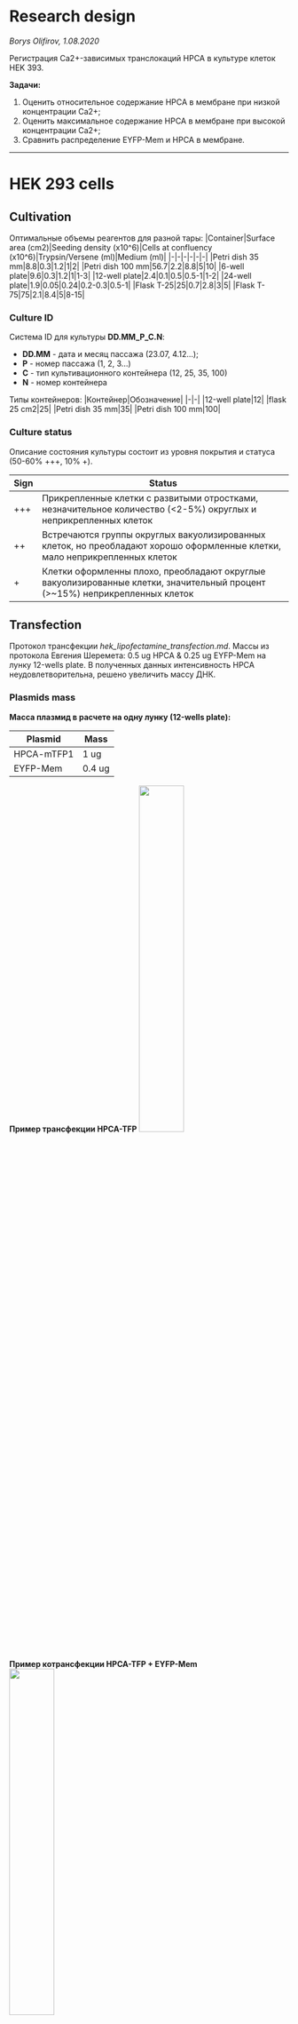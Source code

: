 Research design
================
*Borys Olifirov, 1.08.2020*

Регистрация Ca2+-зависимых транслокаций HPCA в культуре клеток HEK 393.

**Задачи:**
1. Оценить относительное содержание HPCA в мембране при низкой концентрации Ca2+;
2. Оценить максимальное содержание HPCA в мембране при высокой концентрации Ca2+;
3. Сравнить распределение EYFP-Mem и HPCA в мембране.

---

HEK 293 cells
=============
## Cultivation

Оптимальные объемы реагентов для разной тары:
|Container|Surface area (cm2)|Seeding density (x10^6)|Cells at confluency (x10^6)|Trypsin/Versene (ml)|Medium (ml)|
|-|-|-|-|-|-|
|Petri dish 35 mm|8.8|0.3|1.2|1|2|
|Petri dish 100 mm|56.7|2.2|8.8|5|10|
|6-well plate|9.6|0.3|1.2|1|1-3|
|12-well plate|2.4|0.1|0.5|0.5-1|1-2|
|24-well plate|1.9|0.05|0.24|0.2-0.3|0.5-1|
|Flask T-25|25|0.7|2.8|3|5|
|Flask T-75|75|2.1|8.4|5|8-15|

### Culture ID
Система ID для культуры **DD.MM_P_C.N**:
- **DD.MM** - дата и месяц пассажа (23.07, 4.12...);
- **P** - номер пассажа (1, 2, 3...)
- **С** - тип культивационного контейнера (12, 25, 35, 100)
- **N** - номер контейнера

Типы контейнеров:
|Контейнер|Обозначение|
|-|-|
|12-well plate|12|
|flask 25 cm2|25|
|Petri dish 35 mm|35|
|Petri dish 100 mm|100|


### Culture status
Описание состояния культуры состоит из уровня покрытия и статуса (50-60% +++, 10% +).

|Sign|Status|
|-|-|
|+++|Прикрепленные клетки с развитыми отростками, незначительное количество (<2-5%) округлых и неприкрепленных клеток|
|++|Встречаются группы округлых вакуолизированных клеток, но преобладают хорошо оформленные клетки, мало неприкрепленных клеток|
|+|Клетки оформленны плохо, преобладают округлые вакуолизированные клетки, значительный процент (>~15%) неприкрепленных клеток|


## Transfection
Протокол трансфекции *hek_lipofectamine_transfection.md*. Массы из протокола Евгения Шеремета: 0.5 ug HPCA & 0.25 ug EYFP-Mem на лунку 12-wells plate. В полученных данных интенсивность HPCA неудовлетворительна, решено увеличить массу ДНК.

### Plasmids mass
**Масса плазмид в расчете на одну лунку (12-wells plate):**

|Plasmid|Mass|
|-|-|
|HPCA-mTFP1|1 ug|
|EYFP-Mem|0.4 ug|

**Пример трансфекции HPCA-TFP**
<img src="pic/hpca.png" width="40%">

**Пример котрансфекции HPCA-TFP + EYFP-Mem**
<img src="pic/hpca_yfp.png" width="40%">


### Experiment pipeline
Базовая культура поддерживается на чашке Петри 35 mm, пассаж при покрытии 85-90%.

|Time|35 mm|wells 1-2|wells 3-4|
|-|-|-|-|
|Day 0|seed 15 ul|seed 15 ul|seed 10 ul|
|Day 1|growth|growth|growth|
|Day 2|growth|transfection|growth|
|Day 3|replace medium|glass 1 imaging|growth|
|Day 4|growth|glass 2 imaging|transfection|
|Day 5|growth|-|glass 3 imaging|
|Day 6|passage|-|glass 4 imaging|


## Uncaging
Для контролируемого повышения концентрации Ca2+ клетки перед регистрацией загружены AM NP-EGTA (протокол *hek_np_egta.md*).


## Calcium imaging
Для регистрации динамики Ca2+ в клетки перед регистрацией в различный экспериментах загружали AM Fluo-4 (протокол *hek_fluo_4.md*) или AM Fura Red (протокол *hek_fura_ref.md*).





Test uncaging
================
*24.07.2020 - 26.07.2020*

Оценка продолжительности кальциевого транзиента в HEK и подбор оптимальное экспозиции и количества циклов 405 nm.
Клетки одновременно загружены AM NP-EGTA и AM Fluo-4.


## Experiment design
### Time Controller protocol
**Протокол регистрации**
<img src="pic/ca_img.png">

Протокол сканирования состоит из 180 фреймов с интервалом 1 s, экспозиция 405 nm непосредственно перед 25 фремом  (время регистрации 179.8 s). Цикл повторен 5 раз для оценки скорости истощения NP-EGTA. Размер области сканирования выбран максимально возможный (D = 100 px), допустимые значения экспозиции в режиме Tornado 10, 20 и 100 us/px (*регистрации 24.07.2020*). Отдельно проведена серия с различным количеством циклов стимуляции при экспозиции 100 us/px, количество циклов 1-5 (*регистрации 25.07.2020*).

**Зона сканирования в режиме Tornado**
**относительно размера кадра**
<img src="pic/tornado.png" width="40%">

**Продолжительность сканирования для различных экспозиций**
|Exposure (us/px)|Scaning time (s)|
|-|-|
|10|0.527|
|20|0.523|
|100|0.506|


### Microscope setup
**Excitation and registration**
488 nm: 2%
CHS1 HV: 700 V
CHS1 pass band: 505-540 nm

**Optical system**
C.A.: 250 um
Exposure: 2 us/px
Image size: 128x128 px
Zoom: 6
Size: 0.276 um/px

Step size: 1.35 um
Slices: 1
Scaning speed: L 1.360 ms, F 0.188 s

**Uncaging**
Laser power (405 nm): 100%
Region size: tornado mode
Slices: 1
Cycles: 1-5

Exposure: 10, 20, 100 us/px
Exposure time: 0.527, 0.523, 0.506 s


## Results
Для каждой комбинации параметров отснято 2-3 клетки, область вокруг графика представляет +/- sd.
### Different exposure
<img src="pic/exp.png">

### Photo-bleaching
**Five consecutive stimulations with exposure 10 us/px**
<img src="pic/bleach.png">

### Different number of stimulation cycles
**1-5 stimulation cycles with exposure 100 us/px**
<img src="pic/cycl.png">



HPCA-mTFP1 + uncaging
======================
*30.07.2020 -*

Регистрации транслокаций HPCA в клетках трансфицированных HPCA-TFP. Положение мембраны на снимке оценивается по первому кадру после uncaging, когда транслокация максимальна. Для регистрации концентрации кальция применяли опробована Fura Red, попытка от 31.07.2020 неудачная. Ниже параметры для  Fluo-4. Есть опасения FRET.

**Спектры возбуждения и эмиссии для mTFP1 и Fluo-4 + Ca2+**
*Тонкие линии - возбуждение, жирные - эмиссия*
<img src="pic/tfp_fluo.png">


**Intensity at diff WL TFP(Fluo-4)**
|WL|Ex. %| Em. %|
|-|-|-|
|458 nm|95 (28)|2 (0)|
|500 nm|1 (86)|89 (41)|
|540 nm|0 (49)|25 (50)|
|560 nm|0 (20)|10 (29)|


#### Initial parameters 
**Excitation and registration**
Laser parameters:
|Laser|Power|
|-|-|
|458 nm|15%|

Channels parameters:
|Ch.|HV (V)|Pass band|Obj.|
|-|-|-|-|
|**CHS1**|700|475-500 nm|HPCA-mTFP1|
|**CHS2**|700|540-600 nm|Fluo-4|

**Optical system**
C.A.: 250 um
Exposure: 2 us/px
Image size: 128x128 px
Zoom: 6
Size: 0.276 um/px

Step size: 1.35 um
Slices: 3
Scaning speed: L 1.360 ms, F 0.188 s, S 1.157 s

**Uncaging**
Laser power (405 nm): 100%
Region size: 128x128 px
Slices: 1
Cycles: 1

Exposure: 10 us/px

#### Time Controller protocol
Серия из 80 z-stack с возбуждением 458 nm (полное время регистрации 92.6 s), экспозиция 405 nm происходит в одной фокальной плоскости сразу после 5 стека (в процессе сканирования 6-го).



Co-transfection + uncaging
==========================
*???*

Регистрации транслокаций HPCA в клетках котрансфицированных HPCA-TFP и EYFP-Mem. Дополнительно регистрируется канал EYFP для оценки положения мембраны и оценки FRET в процессе транслокаций.

**Спектры возбуждения и эмиссии для mTFP1 и Fluo-4 + Ca2+**
*Тонкие линии - возбуждение, жирные - эмиссия*
<img src="pic/tfp_eyfp.png">

#### Initial parameters
**Excitation and registration**
458 nm: 15%
515 nm: 15%
CHS1 HV: 700 V
CHS2 HV: 700 V

CHS1 pass band: 475-505 nm
CHS2 pass band: 525-570 nm 

**Optical system**
C.A.: 250 um
Exposure: 2 us/px
Image size: 128x128 px
Zoom: 6
Size: 0.276 um/px

Slices: 3
Step size: 1.35 um

Scaning speed: L 1.360 ms, F 0.188 s, S 1.157 s

**Uncaging**
Laser power (405 nm): 100%
Region size: 128x128 px
Slices: 1
Cycles: 1

Exposure: 10-100 us/px (выбор после **Test uncaging**)


#### Time Controller protocol
**Пример окна протокола**
<img src="pic/TC.png">

Экспозиция 405 nm происходит в одной фокальной плоскости (верхней или нижней относительно координат сканирования z-stack?) и за ней следует z-stack с возбуждением 458 nm (Ida, Idd), следующий z-stack регистрируется с длинной волны возбуждения 515 nm (Iaa, Iad). Один цикл \~2.3 s, учитывая кинетику кальциевого транзиента в HEK 293 изменения имеет смысл проводить в течении 90-100" (40 циклов регистрации, 92.6 s). 

Перед протоколом **uncaging** для оценки степени фотовыцветания в процессе экспозиции 405 nm и серийной съемки а также оценки распределения HPCA при низком Ca2+ регистрируется один z-stack с теми же настройками системы.



Optical notes
=============
## FRET registration
Для оценки FRET планируется использовать метод оценки опсаный в работе *"Photobleaching-Corrected FRET Efficiency Imaging of Live Cells" (doi: 10.1529/biophysj.103.022087)*.

Результирующая интенсивность флуоресценции, перешедшая из канала донора в канал акцептора может быть оценена путем введения поправок на кроссток интенсивности из каналов возбужденного донора (Idd) и акцептора (Iaa):

<img src="pic/fc.png" width="40%">

Поправочные коэффициенты *a* и *d* оцениваются в калибровочных измерениях на клетках трансфецированных раздельно донором и акцептором:

<img src="pic/cross.png" width="40%">

Эффективность FRET:

<img src="pic/e_app.png" width="40%">

Параметр *G* отражает взаимосвязь между интенсивностью, ушедшей из канала регистрации донора (Idd) и эффективностью FRET. Данный показатель константен для заданой оптической системы и пары флуоресцентных меток и может быть оценен путем выжигания акцеатора в системе с гарантированным FRET в рамках калибровочного эксперимента:

<img src="pic/g.png" width="40%">

Для калибровочного эксперимента необходим либо коньгат TFP-EYFP, либо TFP-Mem поскольку нужна гарантированная передача энергии.

**Есть конструкт CFP-EYFP, есть ли нужный конструкт для TFP или донор необходимо заменить?**


## Optical system resolution
*Для выбора оптимального разрешения изображения и величины шага сканирования*

Латеральное разрешение системы определяется диаметром дика Эйри (Airy unit/AU), который зависит от длинной волны излучения и числовой апертуры:

<img src="pic/lateral.png" width="25%">

Аксиальное разрешение конфокальной системы определяется полной шириной на середине высоты (full width half maximum/FWHM) аксиальной проекции PSF также зависит от коэффициента преломления среды (*n*) и диаметра конфокальной апертуры (*D*):

<img src="pic/axial.png" width="70%">

Для использованной оптической системы *n* = 1.33 (вода), *NA* = 0.9.
Латеральное разрешение и аксиальное разрешение для избранных значений *D* для длин волн возбуждение и эмиссии приведены ниже.


##### Fluorescent agents (data from FPbase):
|Name|Exc.|Ems.|
|-|-|-|-|
|HPCA-TFP|456 (453) nm|488 (485) nm|
|EYFP-Mem|513 nm|527 nm|

#### HPCA-TFP
##### 458 nm (exc.)
dxy = 310 nm

|D (um)|dz (um)|
|-|-|
|500|1.553|
|250|1.262|
|100|1.168|

##### 488 nm (ems.)
dxy = 330 nm

|D (um)|dz (um)|
|-|-|
|500|1.610|
|250|1.331|
|100|1.242|


#### EYFP-Mem
##### 515 nm (exc.)
dxy = 349 nm

|D (um)|dz (um)|
|-|-|
|500|1.662|
|250|1.394|
|100|1.309|

##### 527 nm (ems.)
dxy = 357 nm

|D (um)|dz (um)|
|-|-|
|500|1.685|
|250|1.422|
|100|1.339|


#### 405 nm (uncaging)

dxy = 275.5 nm

|D (um)|dz (um)|
|-|-|
|500|1.457|
|250|1.143|
|100|1.037|


*Useful links:*
- http://www.hi.helsinki.fi/amu/AMU%20Cf_tut/Opt_Pinhole.htm
- https://www.leica-microsystems.com/science-lab/confocal-optical-section-thickness/
- https://www.leica-microsystems.com/science-lab/pinhole-effect-in-confocal-microscopes/







